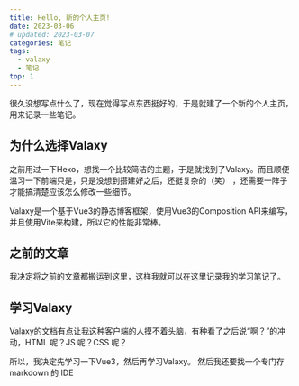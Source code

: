 ```yaml
---
title: Hello, 新的个人主页!
date: 2023-03-06
# updated: 2023-03-07
categories: 笔记
tags:
  - valaxy
  - 笔记
top: 1
---
```


很久没想写点什么了，现在觉得写点东西挺好的，于是就建了一个新的个人主页，用来记录一些笔记。

<!-- more -->

## 为什么选择Valaxy

之前用过一下Hexo，想找一个比较简洁的主题，于是就找到了Valaxy。而且顺便温习一下前端只是，只是没想到搭建好之后，还挺复杂的（笑） ，还需要一阵子才能搞清楚应该怎么修改一些细节。

Valaxy是一个基于Vue3的静态博客框架，使用Vue3的Composition API来编写，并且使用Vite来构建，所以它的性能非常棒。

## 之前的文章
我决定将之前的文章都搬运到这里，这样我就可以在这里记录我的学习笔记了。

## 学习Valaxy
Valaxy的文档有点让我这种客户端的人摸不着头脑，有种看了之后说“啊？”的冲动，HTML 呢？JS 呢？CSS 呢？

所以，我决定先学习一下Vue3，然后再学习Valaxy。
然后我还要找一个专门存 markdown 的 IDE